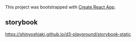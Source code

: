 This project was bootstrapped with [Create React App](https://github.com/facebook/create-react-app).

## storybook

https://shinyoshiaki.github.io/d3-playground/storybook-static

